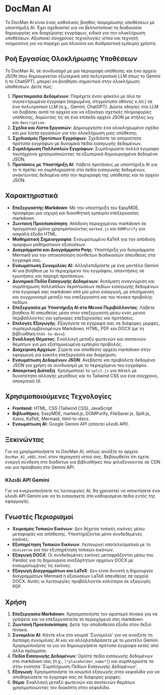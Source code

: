 # DocMan AI

Το DocMan AI είναι ένας καθολικός βοηθός τεκμηρίωσης υποθέσεων με υποστήριξη AI. Έχει σχεδιαστεί για να βελτιστοποιεί τη διαδικασία δημιουργίας και διαχείρισης εγγράφων, ειδικά για την ολοκλήρωση υποθέσεων. Αξιοποιεί σύγχρονες τεχνολογίες ιστού και τεχνητή νοημοσύνη για να παρέχει μια πλούσια και διαδραστική εμπειρία χρήστη.

## Ροή Εργασίας Ολοκλήρωσης Υποθέσεων

Το DocMan AI, σε συνδυασμό με μια περιγραφή υπόθεσης και ένα αρχείο JSON (που δημιουργείται εξωτερικά από πολυτροπικά LLM όπως το Gemini ή το ChatGPT), μπορεί να βοηθήσει σημαντικά στην ολοκλήρωση υποθέσεων. Δείτε πώς:

1.  **Προετοιμασία Δεδομένων**: Παρέχετε έναν φάκελο με όλα τα συγκεντρωμένα έγγραφα (σαρωμένα, στιγμιότυπα οθόνης κ.λπ.) σε ένα πολυτροπικό LLM (π.χ., Gemini, ChatGPT). Δώστε οδηγίες στο LLM να διαβάσει αυτά τα αρχεία και να εξαγάγει σχετικές πληροφορίες υπόθεσης, δομώντας τις σε ένα επίπεδο αρχείο JSON με στήλες `key` και `description`.
2.  **Σχέδιο και Λίστα Εργασιών**: Δημιουργήστε ένα ολοκληρωμένο σχέδιο και μια λίστα εργασιών για την ολοκλήρωση μιας υπόθεσης.
3.  **Σχεδιασμός Προτύπων Εγγράφων**: Σχεδιάστε τα απαραίτητα πρότυπα εγγράφων με δυναμικά πεδία εισαγωγής δεδομένων.
4.  **Συμπλήρωση Πολλαπλών Εγγράφων**: Συμπληρώστε πολλά έγγραφα ταυτόχρονα χρησιμοποιώντας τα εξωτερικά δημιουργημένα δεδομένα JSON.
5.  **Προτάσεις με Υποστήριξη AI**: Λάβετε προτάσεις με υποστήριξη AI για το τι πρέπει να συμπληρώσετε στα πεδία εισαγωγής δεδομένων, ανακτώντας δεδομένα από την περιγραφή της υπόθεσης και το αρχείο JSON.

## Χαρακτηριστικά

- **Επεξεργαστής Markdown**: Με την υποστήριξη του EasyMDE, προσφέρει μια ισχυρή και διαισθητική εμπειρία επεξεργασίας markdown.
- **Ζωντανή Προεπισκόπηση**: Απόδοση περιεχομένου markdown σε πραγματικό χρόνο χρησιμοποιώντας `marked.js` και `DOMPurify` για ασφαλή έξοδο HTML.
- **Μαθηματική Σημειογραφία**: Ενσωματωμένο KaTeX για την απόδοση όμορφων μαθηματικών εξισώσεων.
- **Διαγράμματα και Διαγράμματα Ροής**: Υποστήριξη για διαγράμματα Mermaid για την οπτικοποίηση σύνθετων διαδικασιών απευθείας στα έγγραφά σας.
- **Ενσωμάτωση Συνομιλίας AI**: Αλληλεπιδράστε με ένα μοντέλο Gemini AI για βοήθεια με το περιεχόμενο του εγγράφου, απαντήσεις σε ερωτήσεις και παροχή προτάσεων.
- **Δυναμικά Πεδία Εισαγωγής Δεδομένων**: Αυτόματη αναγνώριση και συμπλήρωση πολλαπλών περιπτώσεων πεδίων εισαγωγής δεδομένων στα έγγραφά σας markdown από μία μόνο εισαγωγή, με επισήμανση και συγχρονισμό μεταξύ του επεξεργαστή και του πίνακα προβολής πεδίων.
- **Επεξεργασία με Υποστήριξη AI στο Μενού Περιβάλλοντος**: Λάβετε βοήθεια AI απευθείας μέσα στον επεξεργαστή μέσω ενός μενού περιβάλλοντος για γρήγορες επεξεργασίες και προτάσεις.
- **Επιλογές Εξαγωγής**: Εξαγάγετε τα έγγραφά σας σε διάφορες μορφές, συμπεριλαμβανομένων Markdown, HTML, PDF και DOCX (με τη βιβλιοθήκη `html-to-docx`).
- **Εναλλαγή Θέματος**: Εναλλαγή μεταξύ φωτεινών και σκοτεινών θεμάτων για μια εξατομικευμένη εμπειρία προβολής.
- **Διαχείριση Αρχείων**: Σύρετε και αποθέστε αρχεία markdown στην εφαρμογή για εύκολη επεξεργασία και διαχείριση.
- **Ενσωμάτωση Δεδομένων JSON**: Ανεβάστε και προβάλετε δεδομένα JSON για χρήση σε συνδυασμό με το περιεχόμενο του εγγράφου.
- **Αποκριτική Διάταξη**: Χρησιμοποιεί το `split.js` για πάνελ με δυνατότητα αλλαγής μεγέθους και το Tailwind CSS για ένα σύγχρονο, αποκριτικό UI.

## Χρησιμοποιούμενες Τεχνολογίες

- **Frontend**: HTML, CSS (Tailwind CSS), JavaScript
- **Βιβλιοθήκες**: EasyMDE, marked.js, DOMPurify, FileSaver.js, Split.js, Axios, KaTeX, Mermaid, html-to-docx.
- **Ενσωμάτωση AI**: Google Gemini API (απαιτεί κλειδί API).

## Ξεκινώντας

Για να χρησιμοποιήσετε το DocMan AI, απλώς ανοίξτε το αρχείο `DocMan_AI_v001.html` στον περιηγητή ιστού σας. Βεβαιωθείτε ότι έχετε ενεργή σύνδεση στο διαδίκτυο για βιβλιοθήκες που φιλοξενούνται σε CDN και για πρόσβαση στο Gemini API.

### Κλειδί API Gemini

Για να ενεργοποιήσετε τις λειτουργίες AI, θα χρειαστεί να αποκτήσετε ένα κλειδί API Gemini και να το εισαγάγετε στο καθορισμένο πεδίο εντός της εφαρμογής.

## Γνωστές Περιορισμοί

- **Χειρισμός Τοπικών Εικόνων**: Δεν δέχεται τοπικές εικόνες μέσω μεταφοράς και απόθεσης. Υποστηρίζονται μόνο συνδεδεμένες εικόνες.
- **Εξυπηρέτηση Τοπικών Εικόνων**: Λειτουργεί αποτελεσματικά με το `miniserve` για την εξυπηρέτηση τοπικών εικόνων.
- **Εξαγωγή DOCX**: Οι συνδεδεμένες εικόνες μεταφράζονται μέσω του Pandoc για τη δημιουργία ανεξάρτητων αρχείων DOCX με ενσωματωμένες τις εικόνες.
- **Εξαγωγή Διαγραμμάτων και LaTeX**: Δεν είναι δυνατή η δημιουργία διαγραμμάτων Mermaid ή εξισώσεων LaTeX απευθείας σε αρχεία DOCX. Αυτές οι λειτουργίες προβάλλονται καλύτερα σε εξαγωγές PDF.

## Χρήση

1.  **Επεξεργασία Markdown**: Χρησιμοποιήστε τον αριστερό πίνακα για να γράψετε και να επεξεργαστείτε το περιεχόμενό σας markdown.
2.  **Ζωντανή Προεπισκόπηση**: Δείτε την αποδοθείσα έξοδο στον δεξιό πίνακα.
3.  **Συνομιλία AI**: Κάντε κλικ στο κουμπί 'Συνομιλία' για να ανοίξετε τη διεπαφή συνομιλίας AI και να αλληλεπιδράσετε με το μοντέλο Gemini. Χρησιμοποιήστε το για να δημιουργήσετε πρότυπα έγγραφα εκτός από άλλα πράγματα.
4.  **Πεδία Εισαγωγής Δεδομένων**: Ορίστε πεδία εισαγωγής δεδομένων στο markdown σας (π.χ., `[*placeholder_name*]`) και συμπληρώστε τα στην ενότητα 'Συμπλήρωση Πεδίων Εισαγωγής Δεδομένων'.
5.  **Εξαγωγή**: Χρησιμοποιήστε τα κουμπιά εξαγωγής στην κεφαλίδα για να αποθηκεύσετε το έγγραφό σας σε διάφορες μορφές.
6.  **Θέμα**: Εναλλαγή μεταξύ φωτεινών και σκοτεινών θεμάτων χρησιμοποιώντας τον διακόπτη στην κεφαλίδα.